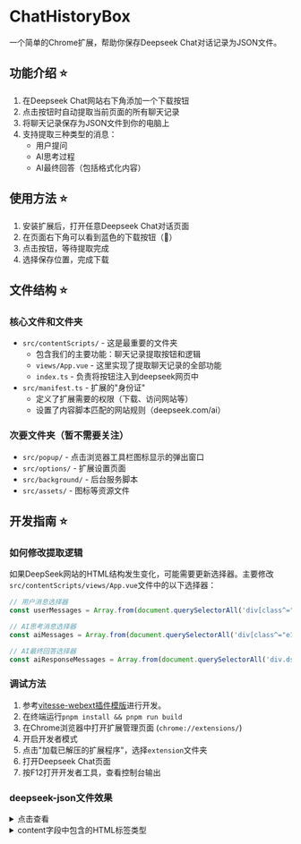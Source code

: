 # ChatHistoryBox

一个简单的Chrome扩展，帮助你保存Deepseek Chat对话记录为JSON文件。

## 功能介绍 ⭐
1. 在Deepseek Chat网站右下角添加一个下载按钮
2. 点击按钮时自动提取当前页面的所有聊天记录
3. 将聊天记录保存为JSON文件到你的电脑上
4. 支持提取三种类型的消息：
   - 用户提问
   - AI思考过程
   - AI最终回答（包括格式化内容）

## 使用方法 ⭐
1. 安装扩展后，打开任意Deepseek Chat对话页面
2. 在页面右下角可以看到蓝色的下载按钮（💾）
3. 点击按钮，等待提取完成
4. 选择保存位置，完成下载

## 文件结构 ⭐

### 核心文件和文件夹
- `src/contentScripts/` - 这是最重要的文件夹
  - 包含我们的主要功能：聊天记录提取按钮和逻辑
  - `views/App.vue` - 这里实现了提取聊天记录的全部功能
  - `index.ts` - 负责将按钮注入到deepseek网页中
- `src/manifest.ts` - 扩展的"身份证"
  - 定义了扩展需要的权限（下载、访问网站等）
  - 设置了内容脚本匹配的网站规则（deepseek.com/ai）

### 次要文件夹（暂不需要关注）
  - `src/popup/` - 点击浏览器工具栏图标显示的弹出窗口
  - `src/options/` - 扩展设置页面
  - `src/background/` - 后台服务脚本
  - `src/assets/` - 图标等资源文件

## 开发指南 ⭐

### 如何修改提取逻辑
如果DeepSeek网站的HTML结构发生变化，可能需要更新选择器。主要修改`src/contentScripts/views/App.vue`文件中的以下选择器：

```javascript
// 用户消息选择器
const userMessages = Array.from(document.querySelectorAll('div[class^="fbb"]'))

// AI思考消息选择器
const aiMessages = Array.from(document.querySelectorAll('div[class^="e16"]'))

// AI最终回答选择器
const aiResponseMessages = Array.from(document.querySelectorAll('div.ds-markdown.ds-markdown--block'))
```

### 调试方法
1. 参考[vitesse-webext插件模版](https://github.com/antfu-collective/vitesse-webext)进行开发。
2. 在终端运行`pnpm install && pnpm run build`
3. 在Chrome浏览器中打开扩展管理页面 (`chrome://extensions/`)
4. 开启开发者模式
5. 点击"加载已解压的扩展程序"，选择`extension`文件夹
6. 打开Deepseek Chat页面
7. 按F12打开开发者工具，查看控制台输出

### deepseek-json文件效果
<details>
<summary>点击查看</summary>

```json
{
  "title": "微信公众号文章的网址是什么",
  "url": "https://chat.deepseek.com/a/chat/s/014e5956-cfc3-4ae9-9223-fb33b97a4070",
  "messages": [
    {
      "id": "user-0",
      "role": "user",
      "content": "微信公众号文章的网址是什么"
    },
    {
      "id": "ai-response-0",
      "role": "assistant",
      "content": "<p>服务器繁忙，请稍后再试。</p>",
      "rawText": "服务器繁忙，请稍后再试。"
    },
    {
      "id": "user-1",
      "role": "user",
      "content": "《微信公众号文章的网址是什么》"
    },
    {
      "id": "ai-thinking-1",
      "role": "thinking",
      "content": "好的，用户问微信公众号文章的网址是什么。首先，我需要确定用户的具体需求。微信公众号文章的链接通常以mp.weixin.qq.com开头，后面跟着一串参数。但用户可能不知道如何获取这些链接，或者他们可能遇到了什么问题。\n\n\n\n接下来，我得考虑用户为什么会问这个问题。可能的情况是，他们想分享自己的文章链接，或者想保存别人的文章链接，但不知道在哪里找到。也有可能是他们遇到了链接无法打开的问题，需要确认正确的格式。\n\n\n\n然后，我需要确认微信公众号文章的链接结构。通常，文章的URL是https://mp.weixin.qq.com/s/后面跟着随机字符。例如，用户可能看到的是这样的链接。不过，有时候用户可能复制了错误的链接，比如从微信内部打开时显示的临时链接，这种链接可能有时效性，过期后无法访问。\n\n\n\n另外，需要注意微信公众号文章的一些限制。比如，未认证的公众号文章可能无法被搜索引擎收录，或者只能在微信内部分享。用户可能误以为这些链接有问题，但其实这是正常现象。此外，原创文章可能有不同的处理方式，比如需要授权才能转载。\n\n\n\n用户可能还关心如何正确获取文章的永久链接。这时候需要指导他们通过公众号后台或者文章详情页获取正确的URL。同时，提醒他们注意链接的有效性，避免使用临时链接。\n\n\n\n还需要考虑用户是否有其他深层需求。比如，他们可能想将文章嵌入到自己的网站中，或者进行数据分析，这时候需要告知他们微信的限制，比如只能在微信内打开，无法直接外部访问。\n\n\n\n最后，总结回答时要清晰列出链接结构、获取方法以及常见问题，确保用户能全面理解。同时，使用友好的语气，避免使用过于专业的术语，让用户容易理解。"
    },
    {
      "id": "ai-response-1",
      "role": "assistant",
      "content": "<p>微信公众号文章的网址通常以 <code>https://mp.weixin.qq.com/s/</code> 开头，后跟一串由字母和数字组成的随机字符，例如：</p><div class=\"md-code-block\"><div class=\"md-code-block-banner-wrap\"><div class=\"md-code-block-banner\"><div class=\"md-code-block-infostring\"></div><div class=\"md-code-block-action\"><div class=\"ds-markdown-code-copy-button\">复制</div></div></div></div><pre>https://mp.weixin.qq.com/s/AbcDefGhiJklMnoPqRsTuV</pre></div><h3>注意事项：</h3><ol start=\"1\"><li><p><strong>如何获取链接</strong>：</p><ul><li><p>在微信内打开文章 → 点击右上角菜单（三个点）→ 选择“复制链接”。</p></li><li><p>通过公众号后台（电脑端）的文章管理</p></li></ul></li></ol>",
      "rawText": "微信公众号文章的网址通常以 https://mp.weixin.qq.com/s/ 开头，后跟一串由字母和数字组成的随机字符，例如：复制https://mp.weixin.qq.com/s/AbcDefGhiJklMnoPqRsTuV注意事项：如何获取链接：在微信内打开文章 → 点击右上角菜单（三个点）→ 选择“复制链接”。通过公众号后台（电脑端）的文章管理"
    },
    {
      "id": "user-2",
      "role": "user",
      "content": "这一次是没有深度思考的对话"
    },
    {
      "id": "ai-response-2",
      "role": "assistant",
      "content": "<p>明白了！如果你有需要深入探讨的话题或问题，随时告诉我，我会尽力提供更有深度的分析和见解！😊 如果只是轻松的对话，我也会配合你，保持轻松愉快的氛围～ 有什么想聊的吗？</p>",
      "rawText": "明白了！如果你有需要深入探讨的话题或问题，随时告诉我，我会尽力提供更有深度的分析和见解！😊 如果只是轻松的对话，我也会配合你，保持轻松愉快的氛围～ 有什么想聊的吗？"
    }
  ]
}
```
</details>

<details>
<summary>content字段中包含的HTML标签类型</summary>

1. 基础标签：
- `<p>` - 段落标签
- `<div>` - 容器标签
- `<pre>` - 预格式化文本标签

2. 文本格式化标签：
- `<strong>` - 加粗文本
- `<code>` - 代码文本

3. 列表标签：
- `<ol>` - 有序列表，带有 start 属性
- `<ul>` - 无序列表
- `<li>` - 列表项

4. 其他标签：
- `<h3>` - 三级标题
- `<hr>` - 水平分割线
- `<a>` - 链接标签，带有 target 和 rel 属性
- `<span>` - 行内元素，带有 class 属性

5. 特殊结构：
- 代码块结构：使用`md-code-block` 相关的 class 来构建代码块界面
- 复制按钮功能：通过`ds-markdown-code-copy-button` class 实现

</details>
